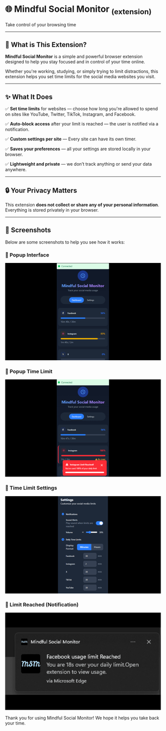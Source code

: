 # 🌐 Mindful Social Monitor <sub>(extension)</sub>

Take control of your browsing time

---

## 🧠 What is This Extension?

**Mindful Social Monitor** is a simple and powerful browser extension designed to help you stay focused and in control of your time online.

Whether you're working, studying, or simply trying to limit distractions, this extension helps you set time limits for the social media websites you visit.

---

## ✨ What It Does

✅ **Set time limits** for websites — choose how long you're allowed to spend on sites like YouTube, Twitter, TikTok, Instagram, and Facebook.

✅ **Auto-block access** after your limit is reached — the user is notified via a notification.

✅ **Custom settings per site** — Every site can have its own timer.

✅ **Saves your preferences** — all your settings are stored locally in your browser.

✅ **Lightweight and private** — we don’t track anything or send your data anywhere.

---

## 🔒 Your Privacy Matters

This extension **does not collect or share any of your personal information**. Everything is stored privately in your browser.

---
## 📸 Screenshots

Below are some screenshots to help you see how it works:

### 🔹 Popup Interface  
![Popup](./1.png)

### 🔹 Popup Time Limit 
![Settings](./2.png)

### 🔹 Time Limit Settings  
![Settings](./7.png)

### 🔹 Limit Reached (Notification)  
![Blocked](./3.png)

Thank you for using Mindful Social Monitor! We hope it helps you take back your time.
